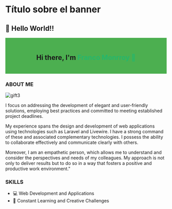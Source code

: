 # Título sobre el banner

## 👋 Hello World!!

<div style="background-color: #4CAF50; padding: 20px;">
  <h2 align="center"> Hi there, I'm <span style="color: #25B76C;"> Franco Monrroy 🐺</span> </h2>
</div>

### ABOUT ME
![gift3](https://github.com/Drayer35/Drayer35/assets/85105872/10257000-c238-4f29-a586-65579eeb93d5)

I focus on addressing the development of elegant and user-friendly solutions, employing best practices and committed to meeting established project deadlines.

My experience spans the design and development of web applications using technologies such as Laravel and Livewire. I have a strong command of these and associated complementary technologies. I possess the ability to collaborate effectively and communicate clearly with others.

Moreover, I am an empathetic person, which allows me to understand and consider the perspectives and needs of my colleagues. My approach is not only to deliver results but to do so in a way that fosters a positive and productive work environment."

### SKILLS

- 💻 Web Development and Applications
- 🚀 Constant Learning and Creative Challenges
